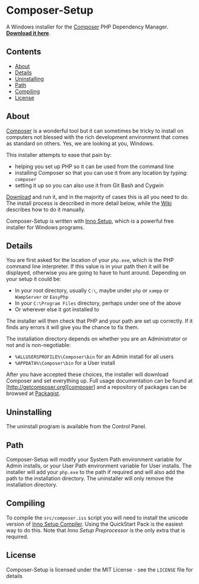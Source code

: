 # Composer-Setup

A Windows installer for the [Composer][composer] PHP Dependency Manager. [**Download it here**][download].

## Contents
* [About](#About)
* [Details](#Details)
* [Uninstalling](#Uninstalling)
* [Path](#Path)
* [Compiling](#Compiling)
* [License](#License)

<a name="About"></a>
## About

[Composer][composer] is a wonderful tool but it can sometimes be tricky to install on computers not blessed with the rich development environment that comes as standard on others. Yes, we are looking at you, Windows.

This installer attempts to ease that pain by:

* helping you set up PHP so it can be used from the command line
* installing Composer so that you can use it from any location by typing: `composer`
* setting it up so you can also use it from Git Bash and Cygwin

[Download][download] and run it, and in the majority of cases this is all you need to do. The install process is described in more detail below, while the [Wiki][manual] describes how to do it manually.

Composer-Setup is written with [Inno Setup][inno], which is a powerful free installer for Windows programs.

<a name="Details"></a>
## Details

You are first asked for the location of your `php.exe`, which is the PHP command line interpreter. If this value is in your path then it will be displayed, otherwise you are going to have to hunt around. Depending on your setup it could be:

* In your root directory, usually `C:\`, maybe under `php` or `xampp` or `WampServer` or `EasyPhp`
* In your `C:\Program Files` directory, perhaps under one of the above
* Or wherever else it got installed to

The installer will then check that PHP and your path are set up correctly. If it finds any errors it will give you the chance to fix them.

The installation directory depends on whether you are an Administrator or not and is non-negotiable:

* `%ALLUSERSPROFILE%\Composer\bin` for an Admin install for all users
* `%APPDATA%\Composer\bin` for a User install

After you have accepted these choices, the installer will download Composer and set everything up. Full usage documentation can be found at [http://getcomposer.org][composer] and a repository of packages can be browsed at [Packagist][packagist].

<a name="Uninstalling"></a>
## Uninstalling

The uninstall program is available from the Control Panel.

<a name="Path"></a>
## Path

Composer-Setup will modify your System Path environment variable for Admin installs, or your User Path environment variable for User installs. The installer will add your `php.exe` to the path if required and will also add the path to the installation directory. The uninstaller will only remove the installation directory.

<a name="Compiling"></a>
## Compiling

To compile the `src/composer.iss` script you will need to install the unicode version of [Inno Setup Compiler][compiler]. Using the QuickStart Pack is the easiest way to do this. Note that *Inno Setup Preprocessor* is the only extra that is required.


<a name="License"></a>
## License

Composer-Setup is licensed under the MIT License - see the `LICENSE` file for details


  [composer]:   http://getcomposer.org
  [download]:   https://s3-eu-west-1.amazonaws.com/johnstevenson/composer/Composer-Setup.2.6.exe
  [inno]:       http://www.jrsoftware.org/isinfo.php
  [packagist]:  https://packagist.org/
  [manual]:     https://github.com/johnstevenson/composer-setup/wiki/Manual-installation
  [compiler]:   http://www.jrsoftware.org/isdl.php

